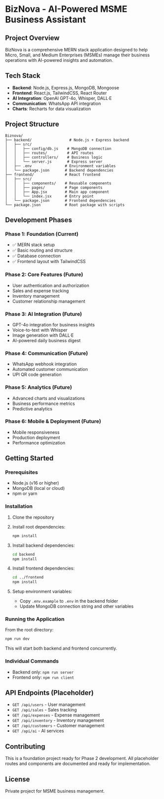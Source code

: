 # BizNova - AI-Powered MSME Business Assistant

## Project Overview
BizNova is a comprehensive MERN stack application designed to help Micro, Small, and Medium Enterprises (MSMEs) manage their business operations with AI-powered insights and automation.

## Tech Stack
- **Backend**: Node.js, Express.js, MongoDB, Mongoose
- **Frontend**: React.js, TailwindCSS, React Router
- **AI Integration**: OpenAI GPT-4o, Whisper, DALL·E
- **Communication**: WhatsApp API integration
- **Charts**: Recharts for data visualization

## Project Structure
```
Biznova/
├── backend/                 # Node.js + Express backend
│   ├── src/
│   │   ├── config/db.js    # MongoDB connection
│   │   ├── routes/         # API routes
│   │   ├── controllers/    # Business logic
│   │   └── server.js       # Express server
│   ├── .env               # Environment variables
│   └── package.json       # Backend dependencies
├── frontend/              # React frontend
│   ├── src/
│   │   ├── components/    # Reusable components
│   │   ├── pages/         # Page components
│   │   ├── App.jsx        # Main app component
│   │   └── index.jsx      # Entry point
│   └── package.json       # Frontend dependencies
└── package.json           # Root package with scripts
```

## Development Phases

### Phase 1: Foundation (Current)
- ✅ MERN stack setup
- ✅ Basic routing and structure
- ✅ Database connection
- ✅ Frontend layout with TailwindCSS

### Phase 2: Core Features (Future)
- User authentication and authorization
- Sales and expense tracking
- Inventory management
- Customer relationship management

### Phase 3: AI Integration (Future)
- GPT-4o integration for business insights
- Voice-to-text with Whisper
- Image generation with DALL·E
- AI-powered daily business digest

### Phase 4: Communication (Future)
- WhatsApp webhook integration
- Automated customer communication
- UPI QR code generation

### Phase 5: Analytics (Future)
- Advanced charts and visualizations
- Business performance metrics
- Predictive analytics

### Phase 6: Mobile & Deployment (Future)
- Mobile responsiveness
- Production deployment
- Performance optimization

## Getting Started

### Prerequisites
- Node.js (v16 or higher)
- MongoDB (local or cloud)
- npm or yarn

### Installation

1. Clone the repository
2. Install root dependencies:
   ```bash
   npm install
   ```

3. Install backend dependencies:
   ```bash
   cd backend
   npm install
   ```

4. Install frontend dependencies:
   ```bash
   cd ../frontend
   npm install
   ```

5. Setup environment variables:
   - Copy `.env.example` to `.env` in the backend folder
   - Update MongoDB connection string and other variables

### Running the Application

From the root directory:
```bash
npm run dev
```

This will start both backend and frontend concurrently.

### Individual Commands
- Backend only: `npm run server`
- Frontend only: `npm run client`

## API Endpoints (Placeholder)

- `GET /api/users` - User management
- `GET /api/sales` - Sales tracking
- `GET /api/expenses` - Expense management
- `GET /api/inventory` - Inventory management
- `GET /api/customers` - Customer management
- `GET /api/ai` - AI services

## Contributing
This is a foundation project ready for Phase 2 development. All placeholder routes and components are documented and ready for implementation.

## License
Private project for MSME business management.
